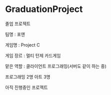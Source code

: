 # GraduationProject

졸업 프로젝트

팀명 : 포앤

게임명 : Project C 

게임 장르 : 멀티 턴제 카드게임

맡은 역할 : 클라이언트 프로그래밍(서버도 같이 하는 중)

프로그래밍 2명
아트 3명

아직 진행중인 프로젝트

